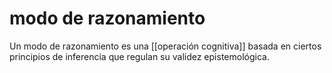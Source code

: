 # modo de razonamiento
Un modo de razonamiento es una [[operación cognitiva]] basada en ciertos principios de inferencia que regulan su validez epistemológica.
